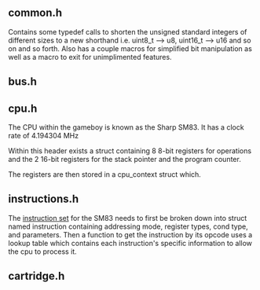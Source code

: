## common.h
Contains some typedef calls to shorten the unsigned standard integers of different sizes to a new shorthand i.e. uint8_t --> u8, uint16_t --> u16 and so on and so forth.
Also has a couple macros for simplified bit manipulation as well as a macro to exit for unimplimented features.

## bus.h


## cpu.h
The CPU within the gameboy is known as the Sharp SM83. It has a clock rate of 4.194304 MHz

Within this header exists a struct containing 8 8-bit registers for operations and the 2 16-bit registers for the stack pointer and the program counter.

The registers are then stored in a cpu_context struct which. 

## instructions.h
The [instruction set](https://gbdev.io/gb-opcodes/optables/) for the SM83 needs to first be broken down into struct named instruction containing addressing mode, register types, cond type, and parameters. Then a function to get the instruction by its opcode uses a lookup table which contains each instruction's specific information to allow the cpu to process it. 

## cartridge.h
